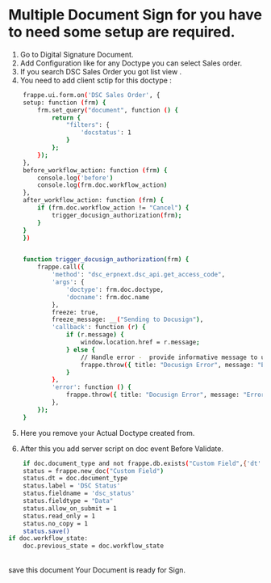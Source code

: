 # Multiple Document Sign for you have to need some setup are required.

1. Go to Digital Signature Document.
2. Add Configuration like for any Doctype you can select Sales order.
3. If you search DSC Sales Order you got list view .
4. You need to add client sctip for this doctype :
```bash
    frappe.ui.form.on('DSC Sales Order', {
	setup: function (frm) {
		frm.set_query("document", function () {
			return {
				"filters": {
					'docstatus': 1
				}
			};
		});
	},
	before_workflow_action: function (frm) {
		console.log('before')
		console.log(frm.doc.workflow_action)
	},
	after_workflow_action: function (frm) {
		if (frm.doc.workflow_action != "Cancel") {
			trigger_docusign_authorization(frm);
		}
	}
    })


    function trigger_docusign_authorization(frm) {
        frappe.call({
            'method': "dsc_erpnext.dsc_api.get_access_code",
            'args': {
                'doctype': frm.doc.doctype,
                'docname': frm.doc.name
            },
            freeze: true,
            freeze_message: __("Sending to Docusign"),
            'callback': function (r) {
                if (r.message) {
                    window.location.href = r.message;
                } else {
                    // Handle error -  provide informative message to user
                    frappe.throw({ title: "Docusign Error", message: "Error initiating Docusign signing." });
                }
            },
            'error': function () {
                frappe.throw({ title: "Docusign Error", message: "Error communicating with Docusign." });
            },
        });
    }

```


5. Here you remove your Actual Doctype created from.

6. After this you add server script on doc event Before Validate.
```bash
    if doc.document_type and not frappe.db.exists("Custom Field",{'dt':doc.document_type,'fieldname':'dsc_status'}):
	status = frappe.new_doc("Custom Field")
	status.dt = doc.document_type
	status.label = 'DSC Status'
	status.fieldname = 'dsc_status'
	status.fieldtype = "Data"
	status.allow_on_submit = 1
	status.read_only = 1
	status.no_copy = 1 
	status.save()
if doc.workflow_state:
	doc.previous_state = doc.workflow_state

```

<br>
save this document Your Document is ready for Sign.






